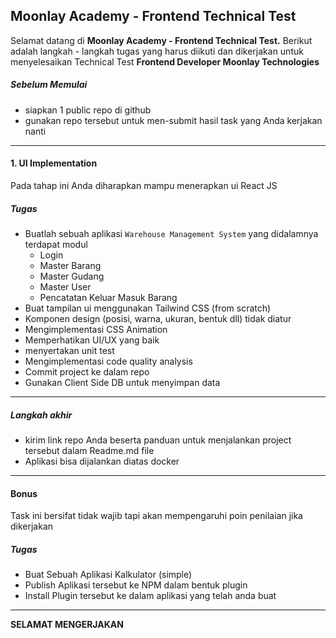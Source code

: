 
## Moonlay Academy - Frontend Technical Test

Selamat datang di **Moonlay Academy - Frontend Technical Test.**
Berikut adalah langkah - langkah tugas yang harus diikuti dan dikerjakan untuk menyelesaikan Technical Test **Frontend Developer Moonlay Technologies**
##### Sebelum Memulai
- siapkan 1 public repo di github
- gunakan repo tersebut untuk men-submit hasil task yang Anda kerjakan nanti
------------
#### 1. UI Implementation
Pada tahap ini Anda diharapkan mampu menerapkan ui React JS
##### Tugas
- Buatlah sebuah aplikasi `Warehouse Management System` yang didalamnya terdapat modul
    - Login
    - Master Barang
    - Master Gudang
    - Master User
    - Pencatatan Keluar Masuk Barang
- Buat tampilan ui menggunakan Tailwind CSS (from scratch)
- Komponen design (posisi, warna, ukuran, bentuk dll) tidak diatur
- Mengimplementasi CSS Animation
- Memperhatikan UI/UX yang baik
- menyertakan unit test
- Mengimplementasi code quality analysis
- Commit project ke dalam repo
- Gunakan Client Side DB untuk menyimpan data
------------

##### Langkah akhir
- kirim link repo Anda beserta panduan untuk menjalankan project tersebut dalam Readme.md file
- Aplikasi bisa dijalankan diatas docker

------------
#### Bonus
Task ini bersifat tidak wajib tapi akan mempengaruhi poin penilaian jika dikerjakan
##### Tugas
- Buat Sebuah Aplikasi Kalkulator (simple)
- Publish Aplikasi tersebut ke NPM dalam bentuk plugin
- Install Plugin tersebut ke dalam aplikasi yang telah anda buat
------------
**SELAMAT MENGERJAKAN**
